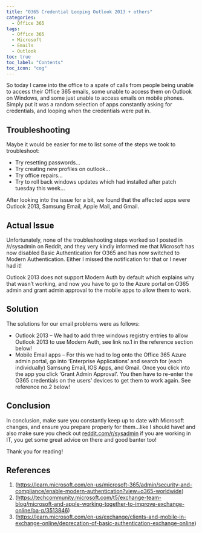 ```yaml
---
title: "O365 Credential Looping Outlook 2013 + others"
categories: 
  - Office 365 
tags:
  - Office 365
  - Microsoft
  - Emails
  - Outlook
toc: true
toc_label: "Contents"
toc_icon: "cog"
---
```


So today I came into the office to a spate of calls from people being unable to access their Office 365 emails, some unable to access them on Outlook on Windows, and some just unable to access emails on mobile phones. Simply put it was a random selection of apps constantly asking for credentials, and looping when the credentials were put in.

## Troubleshooting

Maybe it would be easier for me to list some of the steps we took to troubleshoot:

* Try resetting passwords…
* Try creating new profiles on outlook…
* Try office repairs…
* Try to roll back windows updates which had installed after patch tuesday this week…

After looking into the issue for a bit, we found that the affected apps were Outlook 2013, Samsung Email, Apple Mail, and Gmail.

## Actual Issue

Unfortunately, none of the troubleshooting steps worked so I posted in /r/sysadmin on Reddit, and they very kindly informed me that Microsoft has now disabled Basic Authentication for O365 and has now switched to Modern Authentication. Either I missed the notification for that or I never had it!

Outlook 2013 does not support Modern Auth by default which explains why that wasn’t working, and now you have to go to the Azure portal on O365 admin and grant admin approval to the mobile apps to allow them to work.

## Solution

The solutions for our email problems were as follows:

* Outlook 2013 – We had to add three windows registry entries to allow Outlook 2013 to use Modern Auth, see link no.1 in the reference section below!
* Mobile Email apps – For this we had to log onto the Office 365 Azure admin portal, go into ‘Enterprise Applications’ and search for (each individually) Samsung Email, IOS Apps, and Gmail. Once you click into the app you click ‘Grant Admin Approval’. You then have to re-enter the O365 credentials on the users’ devices to get them to work again. See reference no.2 below!

## Conclusion

In conclusion, make sure you constantly keep up to date with Microsoft changes, and ensure you prepare properly for them…like I should have! and also make sure you check out [reddit.com/r/sysadmin](https://www.reddit.com/r/sysadmin) if you are working in IT, you get some great advice on there and good banter too!

Thank you for reading!

## References

1. (https://learn.microsoft.com/en-us/microsoft-365/admin/security-and-compliance/enable-modern-authentication?view=o365-worldwide)
2. (https://techcommunity.microsoft.com/t5/exchange-team-blog/microsoft-and-apple-working-together-to-improve-exchange-online/ba-p/3513846)
3. (https://learn.microsoft.com/en-us/exchange/clients-and-mobile-in-exchange-online/deprecation-of-basic-authentication-exchange-online)
